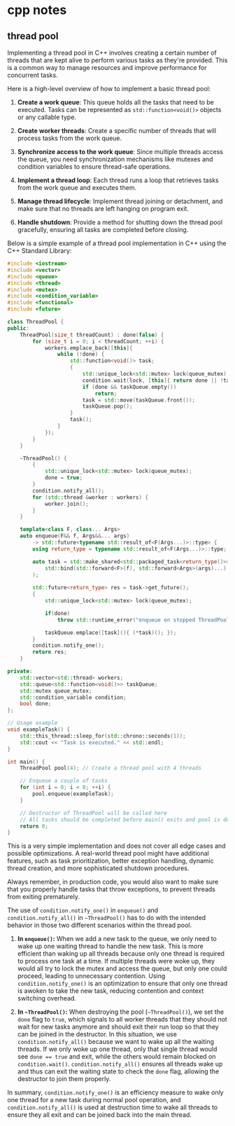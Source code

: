 # cpp notes

## thread pool

Implementing a thread pool in C++ involves creating a certain number of threads that are kept alive to perform various tasks as they're provided. This is a common way to manage resources and improve performance for concurrent tasks.

Here is a high-level overview of how to implement a basic thread pool:

1. **Create a work queue**: This queue holds all the tasks that need to be executed. Tasks can be represented as `std::function<void()>` objects or any callable type.

2. **Create worker threads**: Create a specific number of threads that will process tasks from the work queue.

3. **Synchronize access to the work queue**: Since multiple threads access the queue, you need synchronization mechanisms like mutexes and condition variables to ensure thread-safe operations.

4. **Implement a thread loop**: Each thread runs a loop that retrieves tasks from the work queue and executes them.

5. **Manage thread lifecycle**: Implement thread joining or detachment, and make sure that no threads are left hanging on program exit.

6. **Handle shutdown**: Provide a method for shutting down the thread pool gracefully, ensuring all tasks are completed before closing.

Below is a simple example of a thread pool implementation in C++ using the C++ Standard Library:

```cpp
#include <iostream>
#include <vector>
#include <queue>
#include <thread>
#include <mutex>
#include <condition_variable>
#include <functional>
#include <future>

class ThreadPool {
public:
    ThreadPool(size_t threadCount) : done(false) {
        for (size_t i = 0; i < threadCount; ++i) {
            workers.emplace_back([this]{
                while (!done) {
                    std::function<void()> task;
                    {
                        std::unique_lock<std::mutex> lock(queue_mutex);
                        condition.wait(lock, [this]{ return done || !taskQueue.empty(); });
                        if (done && taskQueue.empty())
                            return;
                        task = std::move(taskQueue.front());
                        taskQueue.pop();
                    }
                    task();
                }
            });
        }
    }

    ~ThreadPool() {
        {
            std::unique_lock<std::mutex> lock(queue_mutex);
            done = true;
        }
        condition.notify_all();
        for (std::thread &worker : workers) {
            worker.join();
        }
    }

    template<class F, class... Args>
    auto enqueue(F&& f, Args&&... args) 
        -> std::future<typename std::result_of<F(Args...)>::type> {
        using return_type = typename std::result_of<F(Args...)>::type;

        auto task = std::make_shared<std::packaged_task<return_type()>>(
            std::bind(std::forward<F>(f), std::forward<Args>(args)...)
        );
            
        std::future<return_type> res = task->get_future();
        {
            std::unique_lock<std::mutex> lock(queue_mutex);

            if(done)
                throw std::runtime_error("enqueue on stopped ThreadPool");

            taskQueue.emplace([task](){ (*task)(); });
        }
        condition.notify_one();
        return res;
    }

private:
    std::vector<std::thread> workers;
    std::queue<std::function<void()>> taskQueue;
    std::mutex queue_mutex;
    std::condition_variable condition;
    bool done;
};

// Usage example
void exampleTask() {
    std::this_thread::sleep_for(std::chrono::seconds(1));
    std::cout << "Task is executed." << std::endl;
}

int main() {
    ThreadPool pool(4); // Create a thread pool with 4 threads

    // Enqueue a couple of tasks
    for (int i = 0; i < 8; ++i) {
        pool.enqueue(exampleTask);
    }

    // Destructor of ThreadPool will be called here
    // All tasks should be completed before main() exits and pool is destroyed.
    return 0;
}
```

This is a very simple implementation and does not cover all edge cases and possible optimizations. A real-world thread pool might have additional features, such as task prioritization, better exception handling, dynamic thread creation, and more sophisticated shutdown procedures.

Always remember, in production code, you would also want to make sure that you properly handle tasks that throw exceptions, to prevent threads from exiting prematurely.

The use of `condition.notify_one()` in `enqueue()` and `condition.notify_all()` in `~ThreadPool()` has to do with the intended behavior in those two different scenarios within the thread pool.

1. **In `enqueue()`:**
   When we add a new task to the queue, we only need to wake up one waiting thread to handle the new task. This is more efficient than waking up all threads because only one thread is required to process one task at a time. If multiple threads were woke up, they would all try to lock the mutex and access the queue, but only one could proceed, leading to unnecessary contention. Using `condition.notify_one()` is an optimization to ensure that only one thread is awoken to take the new task, reducing contention and context switching overhead.

2. **In `~ThreadPool()`:**
   When destroying the pool (`~ThreadPool()`), we set the `done` flag to `true`, which signals to all worker threads that they should not wait for new tasks anymore and should exit their run loop so that they can be joined in the destructor. In this situation, we use `condition.notify_all()` because we want to wake up all the waiting threads. If we only woke up one thread, only that single thread would see `done == true` and exit, while the others would remain blocked on `condition.wait()`. `condition.notify_all()` ensures all threads wake up and thus can exit the waiting state to check the `done` flag, allowing the destructor to join them properly.

In summary, `condition.notify_one()` is an efficiency measure to wake only one thread for a new task during normal pool operation, and `condition.notify_all()` is used at destruction time to wake all threads to ensure they all exit and can be joined back into the main thread.
